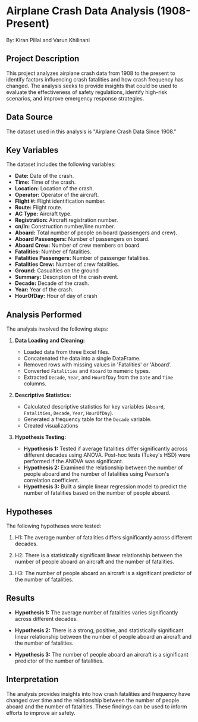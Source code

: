 # Airplane Crash Data Analysis (1908-Present)
By: Kiran Pillai and Varun Khilinani

## Project Description

This project analyzes airplane crash data from 1908 to the present to identify factors influencing crash fatalities and how crash frequency has changed.  The analysis seeks to provide insights that could be used to evaluate the effectiveness of safety regulations, identify high-risk scenarios, and improve emergency response strategies.

## Data Source

The dataset used in this analysis is "Airplane Crash Data Since 1908."

## Key Variables

The dataset includes the following variables:

* **Date:** Date of the crash.
* **Time:** Time of the crash.
* **Location:** Location of the crash.
* **Operator:** Operator of the aircraft.
* **Flight #:** Flight identification number.
* **Route:** Flight route.
* **AC Type:** Aircraft type.
* **Registration:** Aircraft registration number.
* **cn/ln:** Construction number/line number.
* **Aboard:** Total number of people on board (passengers and crew).
* **Aboard Passengers:** Number of passengers on board.
* **Aboard Crew:** Number of crew members on board.
* **Fatalities:** Number of fatalities.
* **Fatalities Passengers:** Number of passenger fatalities.
* **Fatalities Crew:** Number of crew fatalities.
* **Ground:** Casualties on the ground
* **Summary:** Description of the crash event.
* **Decade:** Decade of the crash.
* **Year:** Year of the crash.
* **HourOfDay:** Hour of day of crash

## Analysis Performed

The analysis involved the following steps:

1.  **Data Loading and Cleaning:**
    * Loaded data from three Excel files.
    * Concatenated the data into a single DataFrame.
    * Removed rows with missing values in 'Fatalities' or 'Aboard'.
    * Converted `Fatalities` and `Aboard` to numeric types.
    * Extracted `Decade`, `Year`, and `HourOfDay` from the `Date` and `Time` columns.

2.  **Descriptive Statistics:**
    * Calculated descriptive statistics for key variables (`Aboard`, `Fatalities`, `Decade`, `Year`, `HourOfDay`).
    * Generated a frequency table for the `Decade` variable.
    * Created visualizations

3.  **Hypothesis Testing:**
    * **Hypothesis 1:** Tested if average fatalities differ significantly across different decades using ANOVA.  Post-hoc tests (Tukey's HSD) were performed if the ANOVA was significant.
    * **Hypothesis 2:** Examined the relationship between the number of people aboard and the number of fatalities using Pearson's correlation coefficient.
    * **Hypothesis 3:** Built a simple linear regression model to predict the number of fatalities based on the number of people aboard.

## Hypotheses

The following hypotheses were tested:

1.  H1: The average number of fatalities differs significantly across different decades.

2.  H2: There is a statistically significant linear relationship between the number of people aboard an aircraft and the number of fatalities.

3.  H3: The number of people aboard an aircraft is a significant predictor of the number of fatalities.

## Results

* **Hypothesis 1:** The average number of fatalities varies significantly across different decades.

* **Hypothesis 2:** There is a strong, positive, and statistically significant linear relationship between the number of people aboard an aircraft and the number of fatalities.

* **Hypothesis 3:** The number of people aboard an aircraft is a significant predictor of the number of fatalities.

## Interpretation

The analysis provides insights into how crash fatalities and frequency have changed over time and the relationship between the number of people aboard and the number of fatalities.  These findings can be used to inform efforts to improve air safety.
